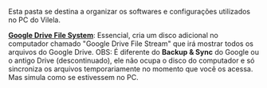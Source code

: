 Esta pasta se destina a organizar os softwares e configurações utilizados no PC do Vilela.


**[Google Drive File System](https://dl.google.com/drive-file-stream/GoogleDriveFSSetup.exe)**: Essencial, cria um disco adicional no computador chamado "Google Drive File Stream" que irá mostrar todos os arquivos do Google Drive. OBS: É diferente do **Backup & Sync** do Google ou o antigo Drive (descontinuado), ele não ocupa o disco do computador e só sincroniza os arquivos temporariamente no momento que você os acessa. Mas simula como se estivessem no PC.
<!--stackedit_data:
eyJoaXN0b3J5IjpbMTk2NjI1Njk3NF19
-->